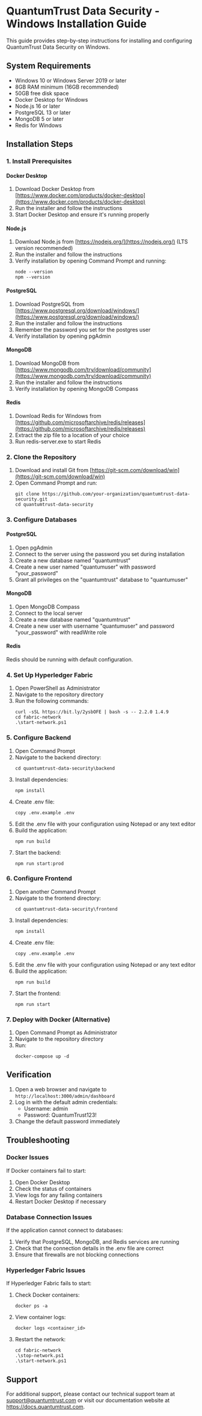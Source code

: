 # QuantumTrust Data Security - Windows Installation Guide

This guide provides step-by-step instructions for installing and configuring QuantumTrust Data Security on Windows.

## System Requirements

- Windows 10 or Windows Server 2019 or later
- 8GB RAM minimum (16GB recommended)
- 50GB free disk space
- Docker Desktop for Windows
- Node.js 16 or later
- PostgreSQL 13 or later
- MongoDB 5 or later
- Redis for Windows

## Installation Steps

### 1. Install Prerequisites

#### Docker Desktop

1. Download Docker Desktop from [https://www.docker.com/products/docker-desktop](https://www.docker.com/products/docker-desktop)
2. Run the installer and follow the instructions
3. Start Docker Desktop and ensure it's running properly

#### Node.js

1. Download Node.js from [https://nodejs.org/](https://nodejs.org/) (LTS version recommended)
2. Run the installer and follow the instructions
3. Verify installation by opening Command Prompt and running:
   ```
   node --version
   npm --version
   ```

#### PostgreSQL

1. Download PostgreSQL from [https://www.postgresql.org/download/windows/](https://www.postgresql.org/download/windows/)
2. Run the installer and follow the instructions
3. Remember the password you set for the postgres user
4. Verify installation by opening pgAdmin

#### MongoDB

1. Download MongoDB from [https://www.mongodb.com/try/download/community](https://www.mongodb.com/try/download/community)
2. Run the installer and follow the instructions
3. Verify installation by opening MongoDB Compass

#### Redis

1. Download Redis for Windows from [https://github.com/microsoftarchive/redis/releases](https://github.com/microsoftarchive/redis/releases)
2. Extract the zip file to a location of your choice
3. Run redis-server.exe to start Redis

### 2. Clone the Repository

1. Download and install Git from [https://git-scm.com/download/win](https://git-scm.com/download/win)
2. Open Command Prompt and run:
   ```
   git clone https://github.com/your-organization/quantumtrust-data-security.git
   cd quantumtrust-data-security
   ```

### 3. Configure Databases

#### PostgreSQL

1. Open pgAdmin
2. Connect to the server using the password you set during installation
3. Create a new database named "quantumtrust"
4. Create a new user named "quantumuser" with password "your_password"
5. Grant all privileges on the "quantumtrust" database to "quantumuser"

#### MongoDB

1. Open MongoDB Compass
2. Connect to the local server
3. Create a new database named "quantumtrust"
4. Create a new user with username "quantumuser" and password "your_password" with readWrite role

#### Redis

Redis should be running with default configuration.

### 4. Set Up Hyperledger Fabric

1. Open PowerShell as Administrator
2. Navigate to the repository directory
3. Run the following commands:
   ```
   curl -sSL https://bit.ly/2ysbOFE | bash -s -- 2.2.0 1.4.9
   cd fabric-network
   .\start-network.ps1
   ```

### 5. Configure Backend

1. Open Command Prompt
2. Navigate to the backend directory:
   ```
   cd quantumtrust-data-security\backend
   ```
3. Install dependencies:
   ```
   npm install
   ```
4. Create .env file:
   ```
   copy .env.example .env
   ```
5. Edit the .env file with your configuration using Notepad or any text editor
6. Build the application:
   ```
   npm run build
   ```
7. Start the backend:
   ```
   npm run start:prod
   ```

### 6. Configure Frontend

1. Open another Command Prompt
2. Navigate to the frontend directory:
   ```
   cd quantumtrust-data-security\frontend
   ```
3. Install dependencies:
   ```
   npm install
   ```
4. Create .env file:
   ```
   copy .env.example .env
   ```
5. Edit the .env file with your configuration using Notepad or any text editor
6. Build the application:
   ```
   npm run build
   ```
7. Start the frontend:
   ```
   npm run start
   ```

### 7. Deploy with Docker (Alternative)

1. Open Command Prompt as Administrator
2. Navigate to the repository directory
3. Run:
   ```
   docker-compose up -d
   ```

## Verification

1. Open a web browser and navigate to `http://localhost:3000/admin/dashboard`
2. Log in with the default admin credentials:
   - Username: admin
   - Password: QuantumTrust123!
3. Change the default password immediately

## Troubleshooting

### Docker Issues

If Docker containers fail to start:

1. Open Docker Desktop
2. Check the status of containers
3. View logs for any failing containers
4. Restart Docker Desktop if necessary

### Database Connection Issues

If the application cannot connect to databases:

1. Verify that PostgreSQL, MongoDB, and Redis services are running
2. Check that the connection details in the .env file are correct
3. Ensure that firewalls are not blocking connections

### Hyperledger Fabric Issues

If Hyperledger Fabric fails to start:

1. Check Docker containers:
   ```
   docker ps -a
   ```
2. View container logs:
   ```
   docker logs <container_id>
   ```
3. Restart the network:
   ```
   cd fabric-network
   .\stop-network.ps1
   .\start-network.ps1
   ```

## Support

For additional support, please contact our technical support team at support@quantumtrust.com or visit our documentation website at https://docs.quantumtrust.com.
